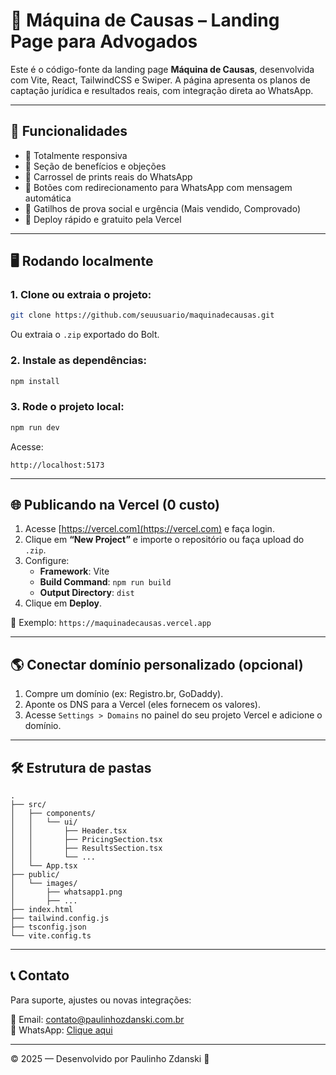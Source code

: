 
# 💼 Máquina de Causas – Landing Page para Advogados

Este é o código-fonte da landing page **Máquina de Causas**, desenvolvida com Vite, React, TailwindCSS e Swiper. A página apresenta os planos de captação jurídica e resultados reais, com integração direta ao WhatsApp.

---

## 🚀 Funcionalidades

- 📱 Totalmente responsiva
- 🧠 Seção de benefícios e objeções
- 💬 Carrossel de prints reais do WhatsApp
- 🔄 Botões com redirecionamento para WhatsApp com mensagem automática
- 🧲 Gatilhos de prova social e urgência (Mais vendido, Comprovado)
- 💨 Deploy rápido e gratuito pela Vercel

---

## 🖥️ Rodando localmente

### 1. Clone ou extraia o projeto:
```bash
git clone https://github.com/seuusuario/maquinadecausas.git
```
Ou extraia o `.zip` exportado do Bolt.

### 2. Instale as dependências:
```bash
npm install
```

### 3. Rode o projeto local:
```bash
npm run dev
```

Acesse:
```
http://localhost:5173
```

---

## 🌐 Publicando na Vercel (0 custo)

1. Acesse [https://vercel.com](https://vercel.com) e faça login.
2. Clique em **“New Project”** e importe o repositório ou faça upload do `.zip`.
3. Configure:
   - **Framework**: Vite
   - **Build Command**: `npm run build`
   - **Output Directory**: `dist`
4. Clique em **Deploy**.

🔗 Exemplo: `https://maquinadecausas.vercel.app`

---

## 🌎 Conectar domínio personalizado (opcional)

1. Compre um domínio (ex: Registro.br, GoDaddy).
2. Aponte os DNS para a Vercel (eles fornecem os valores).
3. Acesse `Settings > Domains` no painel do seu projeto Vercel e adicione o domínio.

---

## 🛠️ Estrutura de pastas

```
.
├── src/
│   ├── components/
│   │   └── ui/
│   │       ├── Header.tsx
│   │       ├── PricingSection.tsx
│   │       ├── ResultsSection.tsx
│   │       └── ...
│   └── App.tsx
├── public/
│   └── images/
│       ├── whatsapp1.png
│       ├── ...
├── index.html
├── tailwind.config.js
├── tsconfig.json
└── vite.config.ts
```

---

## 📞 Contato

Para suporte, ajustes ou novas integrações:

📧 Email: contato@paulinhozdanski.com.br  
📱 WhatsApp: [Clique aqui](https://wa.me/5554999639662?text=Olá%2C%20vi%20sua%20landing%20page%20e%20quero%20criar%20a%20minha!)

---

© 2025 — Desenvolvido por Paulinho Zdanski 🚀
